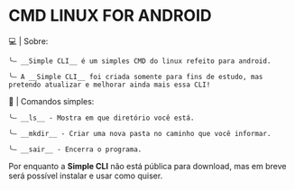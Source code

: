 # CMD LINUX FOR ANDROID

  💻 | Sobre:

    ╰— __Simple CLI__ é um simples CMD do linux refeito para android.
    
    ╰— A __Simple CLI__ foi criada somente para fins de estudo, mas pretendo atualizar e melhorar ainda mais essa CLI!


  📠 | Comandos simples:
    
    ╰— __ls__ - Mostra em que diretório você está.
    
    ╰— __mkdir__ - Criar uma nova pasta no caminho que você informar.

    ╰— __sair__ - Encerra o programa.


Por enquanto a **Simple CLI** não está pública para download, mas em breve será possível instalar e usar como quiser.
